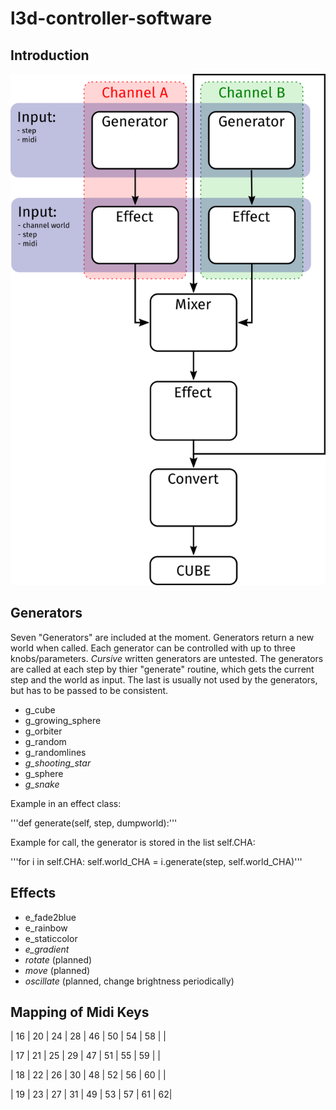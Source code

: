 # l3d-controller-software

## Introduction

![Flowchart](/flowchart.png)

## Generators

Seven "Generators" are included at the moment. Generators return a new world when called. Each generator can be controlled with up to three knobs/parameters. *Cursive* written generators are untested.
The generators are called at each step by thier "generate" routine, which gets the current step and the world as input. The last is usually not used by the generators, but has to be passed to be consistent.

- g_cube
- g_growing_sphere
- g_orbiter
- g_random
- g_randomlines
- *g_shooting_star*
- g_sphere
- *g_snake*

Example in an effect class:

'''def generate(self, step, dumpworld):'''

Example for call, the generator is stored in the list self.CHA:

'''for i in self.CHA:
    self.world_CHA = i.generate(step, self.world_CHA)'''


## Effects

- e_fade2blue
- e_rainbow
- e_staticcolor
- *e_gradient*
- *rotate* (planned)
- *move* (planned)
- *oscillate* (planned, change brightness periodically)

## Mapping of Midi Keys

| 16 | 20 | 24 | 28 | 46 | 50 | 54 | 58	| |

| 17 | 21 | 25 | 29 | 47 | 51 | 55 | 59 | |

| 18 | 22 | 26 | 30 | 48 | 52 | 56 | 60 | |

| 19 | 23 | 27 | 31 | 49 | 53 | 57 | 61 | 62|
